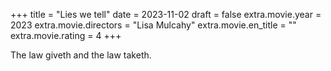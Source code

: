 +++
title = "Lies we tell"
date = 2023-11-02
draft = false
extra.movie.year = 2023
extra.movie.directors = "Lisa Mulcahy"
extra.movie.en_title = ""
extra.movie.rating = 4
+++

The law giveth and the law taketh.<!-- more -->
